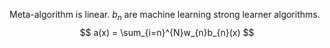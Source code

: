 Meta-algorithm is linear. $b_{n}$ are machine learning strong learner algorithms.
$$
a(x) = \sum_{i=n}^{N}w_{n}b_{n}(x)
$$